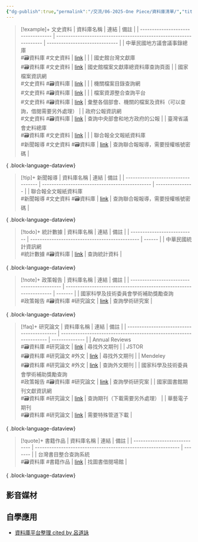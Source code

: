 ```yaml
---
{"dg-publish":true,"permalink":"/交流/06-2025-One Piece/資料庫清單/","title":"資料庫清單","tags":["self_learing"],"noteIcon":"3","created":"2025-05-31T09:54:51.583+08:00","updated":"2025-06-02T07:06:19.000+08:00"}
---
```




> [!example]+ 文史資料
>  | 資料庫名稱                              | 連結                                                                 | 備註                             |
> | ---------------------------------- | ------------------------------------------------------------------ | ------------------------------ |
> | 中華民國地方議會議事錄總庫<br> #🗃️資料庫 #文史資料    | [link](https://journal.th.gov.tw)                                  |                                |
> | 國史館台灣文獻庫<br> #🗃️資料庫 #文史資料         | [link](https://www.th.gov.tw/new_site/01archives/01file_archives/) | 國史館檔案文獻庫總資料庫查詢頁面               |
> | 國家檔案資訊網<br> #文史資料 #🗃️資料庫          | [link](https://aa.archives.gov.tw/Home/Index)                      |                                |
> | 機關檔案目錄查詢網<br> #文史資料 #🗃️資料庫        | [link](https://near.archives.gov.tw/home)                          |                                |
> | 檔案資源整合查詢平台<br> #文史資料 #🗃️資料庫       | [link](https://across.archives.gov.tw/naahyint/search.jsp)         | 彙整各個部會、機關的檔案及資料（可以查詢，借閱需要另外處理） |
> | 政府公報資訊網<br> #文史資料 #🗃️資料庫          | [link](https://gaz.ncl.edu.tw/index.jsp)                           | 查詢中央部會和地方政府的公報                 |
> | 臺灣省議會史料總庫<br> #🗃️資料庫 #文史資料        | [link](https://drtpa.th.gov.tw)                                    |                                |
> | 聯合報全文報紙資料庫<br> #新聞報導 #文史資料 #🗃️資料庫 | [link](https://udndata.com/ndapp/Index?cp=udn)                     | 查詢聯合報報導，需要授權帳號密碼               |
> 
{ .block-language-dataview}



> [!tip]+ 新聞報導
>  | 資料庫名稱                              | 連結                                             | 備註               |
> | ---------------------------------- | ---------------------------------------------- | ---------------- |
> | 聯合報全文報紙資料庫<br> #新聞報導 #文史資料 #🗃️資料庫 | [link](https://udndata.com/ndapp/Index?cp=udn) | 查詢聯合報報導，需要授權帳號密碼 |
> 
{ .block-language-dataview}




> [!todo]+ 統計數據
>  | 資料庫名稱                       | 連結                                             | 備註     |
> | --------------------------- | ---------------------------------------------- | ------ |
> | 中華民國統計資訊網<br> #統計數據 #🗃️資料庫 | [link](https://www.stat.gov.tw/cl.aspx?n=3562) | 查詢統計資料 |
> 
{ .block-language-dataview}



> [!note]+ 政策報告
>  | 資料庫名稱                                      | 連結                                                                 | 備註      |
> | ------------------------------------------ | ------------------------------------------------------------------ | ------- |
> | 國家科學及技術委員會學術補助獎勵查詢<br> #政策報告 #🗃️資料庫 #研究論文 | [link](https://wsts.nstc.gov.tw/STSWeb/Award/AwardMultiQuery.aspx) | 查詢學術研究案 |
> 
{ .block-language-dataview}



> [!faq]+ 研究論文
>  | 資料庫名稱                                      | 連結                                                                 | 備註             |
> | ------------------------------------------ | ------------------------------------------------------------------ | -------------- |
> | Annual Reviews<br> #🗃️資料庫 #研究論文           | [link](https://www.annualreviews.org/)                             | 尋找外文期刊         |
> | JSTOR<br> #🗃️資料庫 #研究論文 #外文                | [link](https://www.jstor.org)                                      | 尋找外文期刊         |
> | Mendeley<br> #🗃️資料庫 #研究論文 #外文             | [link](https://www.mendeley.com/search/)                           | 查詢外文期刊         |
> | 國家科學及技術委員會學術補助獎勵查詢<br> #政策報告 #🗃️資料庫 #研究論文 | [link](https://wsts.nstc.gov.tw/STSWeb/Award/AwardMultiQuery.aspx) | 查詢學術研究案        |
> | 國家圖書館期刊文獻資訊網<br> #🗃️資料庫 #研究論文             | [link](https://tpl.ncl.edu.tw/NclService/)                         | 查詢期刊（下載需要另外處理） |
> | 華藝電子期刊<br> #🗃️資料庫 #研究論文                   | [link](https://www.airitilibrary.com/)                             | 需要特殊管道下載       |
> 
{ .block-language-dataview}




> [!quote]+ 書籍作品
>  | 資料庫名稱                        | 連結                                                            | 備註      |
> | ---------------------------- | ------------------------------------------------------------- | ------- |
> | 台灣書目整合查詢系統<br> #🗃️資料庫 #書籍作品 | [link](https://metadata.ncl.edu.tw/blstkmc/blstkm#tudorkmtop) | 找圖書借閱場館 |
> 
{ .block-language-dataview}

## 影音媒材

## 自學應用


 - [資料庫平台整理 cited by 呂道詠](https://www.notion.so/112cba3fd06144febf4aa09f32e51f56)
